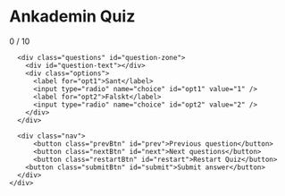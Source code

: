 <!DOCTYPE html>
<html lang="en">
  <head>
    <meta charset="UTF-8" />
    <meta http-equiv="X-UA-Compatible" content="IE=edge" />
    <meta name="viewport" content="width=device-width, initial-scale=1.0" />
    <title>Document</title>
    <script src="main.js" defer></script>
  </head>
  <body>
    <h1>Ankademin Quiz</h1>
    <div class="quiz">
      <div class="score">
        <span id="user-score">0</span>
        <span id="total-score">/ 10</span>
      </div>

      <div class="questions" id="question-zone">
        <div id="question-text"></div>
        <div class="options">
          <label for="opt1">Sant</label>
          <input type="radio" name="choice" id="opt1" value="1" />
          <label for="opt2">Falskt</label>
          <input type="radio" name="choice" id="opt2" value="2" />
        </div>
      </div>

      <div class="nav">
          <button class="prevBtn" id="prev">Previous question</button>
          <button class="nextBtn" id="next">Next questions</button>
          <button class="restartBtn" id="restart">Restart Quiz</button>
        <button class="submitBtn" id="submit">Submit answer</button>
      </div>
    </div>
  </body>
</html>
